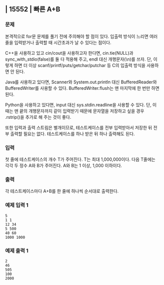 ## | 15552 | 빠른 A+B

### 문제

본격적으로 for문 문제를 풀기 전에 주의해야 할 점이 있다. 입출력 방식이 느리면 여러 줄을 입력받거나 출력할 때 시간초과가 날 수 있다는 점이다.

C++을 사용하고 있고 cin/cout을 사용하고자 한다면, cin.tie(NULL)과 sync_with_stdio(false)를 둘 다 적용해 주고, endl 대신 개행문자(\n)를 쓰자. 단, 이렇게 하면 더 이상 scanf/printf/puts/getchar/putchar 등 C의 입출력 방식을 사용하면 안 된다.

Java를 사용하고 있다면, Scanner와 System.out.println 대신 BufferedReader와 BufferedWriter를 사용할 수 있다. BufferedWriter.flush는 맨 마지막에 한 번만 하면 된다.

Python을 사용하고 있다면, input 대신 sys.stdin.readline을 사용할 수 있다. 단, 이때는 맨 끝의 개행문자까지 같이 입력받기 때문에 문자열을 저장하고 싶을 경우 .rstrip()을 추가로 해 주는 것이 좋다.

또한 입력과 출력 스트림은 별개이므로, 테스트케이스를 전부 입력받아서 저장한 뒤 전부 출력할 필요는 없다. 테스트케이스를 하나 받은 뒤 하나 출력해도 된다.

### 입력

첫 줄에 테스트케이스의 개수 T가 주어진다. T는 최대 1,000,000이다. 다음 T줄에는 각각 두 정수 A와 B가 주어진다. A와 B는 1 이상, 1,000 이하이다.

### 출력

각 테스트케이스마다 A+B를 한 줄에 하나씩 순서대로 출력한다.

### 예제 입력 1

```
5
1 1
12 34
5 500
40 60
1000 1000
```

### 예제 출력 1

```
2
46
505
100
2000
```
